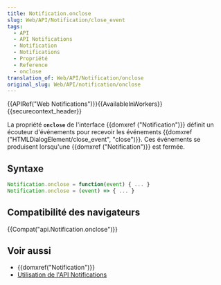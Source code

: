 ```yaml
---
title: Notification.onclose
slug: Web/API/Notification/close_event
tags:
  - API
  - API Notifications
  - Notification
  - Notifications
  - Propriété
  - Reference
  - onclose
translation_of: Web/API/Notification/onclose
original_slug: Web/API/notification/onclose
---
```

{{APIRef("Web Notifications")}}{{AvailableInWorkers}}{{securecontext_header}}

La propriété **`onclose`** de l'interface {{domxref ("Notification")}} définit un écouteur d'événements pour recevoir les événements {{domxref ("HTMLDialogElement/close_event", "close")}}. Ces événements se produisent lorsqu'une {{domxref ("Notification")}} est fermée.

## Syntaxe

```js
Notification.onclose = function(event) { ... }
Notification.onclose = (event) => { ... }
```

## Compatibilité des navigateurs

{{Compat("api.Notification.onclose")}}

## Voir aussi

- {{domxref("Notification")}}
- [Utilisation de l'API Notifications](/fr/docs/Web/API/Notifications_API/Using_the_Notifications_API)
